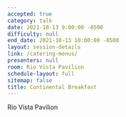 ```yaml
---
accepted: true
category: talk
date: 2021-10-13 9:00:00 -0500
difficulty: null
end_date: 2021-10-13 10:00:00 -0500
layout: session-details
link: /catering-menus/
presenters: null
room: Rio Vista Pavilion
schedule-layout: full
sitemap: false
title: Continental Breakfast
---
```


Rio Vista Pavilion
